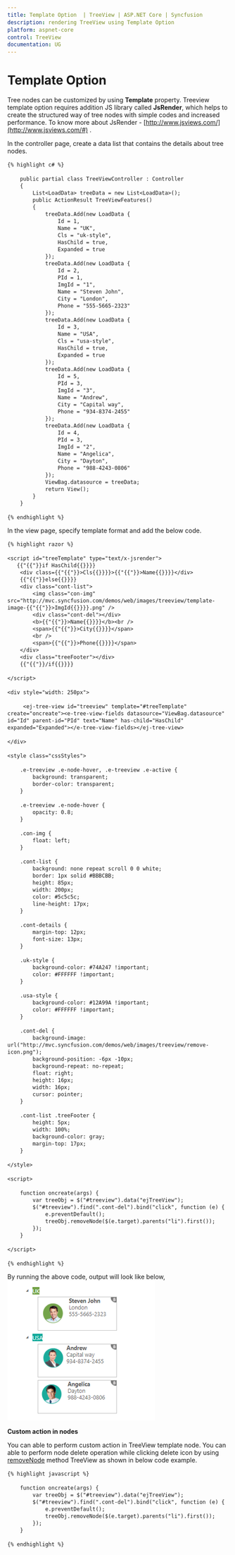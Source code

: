 ```yaml
---
title: Template Option  | TreeView | ASP.NET Core | Syncfusion
description: rendering TreeView using Template Option
platform: aspnet-core
control: TreeView
documentation: UG
---
```


# Template Option

Tree nodes can be customized by using **Template** property. Treeview template option requires addition JS library called **JsRender**, which helps to create the structured way of tree nodes with simple codes and increased performance. To know more about JsRender - [http://www.jsviews.com/](http://www.jsviews.com/#) .  

In the controller page, create a data list that contains the details about tree nodes.       
    
    {% highlight c# %}
    
        public partial class TreeViewController : Controller
        {
            List<LoadData> treeData = new List<LoadData>();
            public ActionResult TreeViewFeatures()
            {
                treeData.Add(new LoadData { 
                    Id = 1,
                    Name = "UK",
                    Cls = "uk-style",
                    HasChild = true,
                    Expanded = true
                });
                treeData.Add(new LoadData { 
                    Id = 2,
                    PId = 1,
                    ImgId = "1",
                    Name = "Steven John",
                    City = "London",
                    Phone = "555-5665-2323"
                });
                treeData.Add(new LoadData { 
                    Id = 3,
                    Name = "USA",
                    Cls = "usa-style",
                    HasChild = true,
                    Expanded = true
                });
                treeData.Add(new LoadData { 
                    Id = 5,
                    PId = 3,
                    ImgId = "3",
                    Name = "Andrew",
                    City = "Capital way", 
                    Phone = "934-8374-2455"
                });
                treeData.Add(new LoadData {
                    Id = 4,
                    PId = 3,
                    ImgId = "2",
                    Name = "Angelica",
                    City = "Dayton",
                    Phone = "988-4243-0806"
                });
                ViewBag.datasource = treeData;
                return View();
            }
        }
        
    {% endhighlight %}       
    
In the view page, specify template format and add the below code.    
    
    {% highlight razor %}
    
    <script id="treeTemplate" type="text/x-jsrender">
       {{"{{"}}if HasChild{{}}}}
        <div class={{"{{"}}>Cls{{}}}}>{{"{{"}}>Name{{}}}}</div>
        {{"{{"}}else{{}}}}
        <div class="cont-list">
            <img class="con-img" src="http://mvc.syncfusion.com/demos/web/images/treeview/template-image-{{"{{"}}>ImgId{{}}}}.png" />
            <div class="cont-del"></div>
            <b>{{"{{"}}>Name{{}}}}</b><br />
            <span>{{"{{"}}>City{{}}}}</span>
            <br />
            <span>{{"{{"}}>Phone{{}}}}</span>
        </div>
        <div class="treeFooter"></div>
        {{"{{"}}/if{{}}}}
    
    </script>
    
    <div style="width: 250px">

         <ej-tree-view id="treeview" template="#treeTemplate" create="oncreate"><e-tree-view-fields datasource="ViewBag.datasource" id="Id" parent-id="PId" text="Name" has-child="HasChild" expanded="Expanded"></e-tree-view-fields></ej-tree-view>

    </div>

    <style class="cssStyles">

        .e-treeview .e-node-hover, .e-treeview .e-active {
            background: transparent;
            border-color: transparent;
        }
    
        .e-treeview .e-node-hover {
            opacity: 0.8;
        }
    
        .con-img {
            float: left;
        }
    
        .cont-list {
            background: none repeat scroll 0 0 white;
            border: 1px solid #BBBCBB;
            height: 85px;
            width: 200px;
            color: #5c5c5c;
            line-height: 17px;
        }
    
        .cont-details {
            margin-top: 12px;
            font-size: 13px;
        }
    
        .uk-style {
            background-color: #74A247 !important;
            color: #FFFFFF !important;
        }
    
        .usa-style {
            background-color: #12A99A !important;
            color: #FFFFFF !important;
        }
    
        .cont-del {
            background-image: url("http://mvc.syncfusion.com/demos/web/images/treeview/remove-icon.png");
            background-position: -6px -10px;
            background-repeat: no-repeat;
            float: right;
            height: 16px;
            width: 16px;
            cursor: pointer;
        }
    
        .cont-list .treeFooter {
            height: 5px;
            width: 100%;
            background-color: gray;
            margin-top: 17px;
        }

    </style>

    <script>

        function oncreate(args) {
            var treeObj = $("#treeview").data("ejTreeView");
            $("#treeview").find(".cont-del").bind("click", function (e) {
                e.preventDefault();
                treeObj.removeNode($(e.target).parents("li").first());
            });
        }

    </script>
    
    {% endhighlight %}

By running the above code, output will look like below,
![](Template_images/template.png)

**Custom action in nodes**

You can able to perform custom action in TreeView template node. You can able to perform node delete operation while clicking delete icon by using [removeNode](http://help.syncfusion.com/js/api/ejtreeview#methods:removenode) method TreeView as shown in below code example.
       
    {% highlight javascript %}
        
        function oncreate(args) {
            var treeObj = $("#treeview").data("ejTreeView");
            $("#treeview").find(".cont-del").bind("click", function (e) {
                e.preventDefault();
                treeObj.removeNode($(e.target).parents("li").first());
            });
        }
        
    {% endhighlight %}